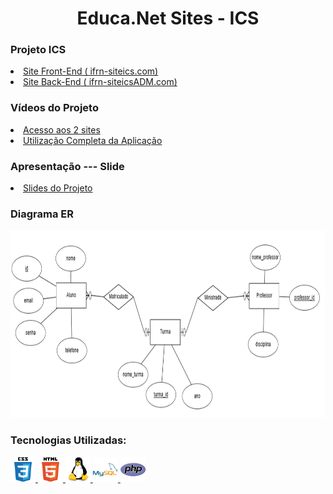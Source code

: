 <h1 align="center">Educa.Net Sites - ICS</h1>

<h3 align="left">Projeto ICS</h3>
<a href="ifrn-siteics.com"><li align="left">Site Front-End ( ifrn-siteics.com) </li></a>
<a href="ifrn-siteicsadm.com"><li align="left">Site Back-End ( ifrn-siteicsADM.com) </li></a>
<p align="left">
</p>

<h3 align="left">Vídeos do Projeto</h3>
<a href="https://youtu.be/D5uix-cZLFg?si=xLRzfe37epE7vVAU"><li align="left">Acesso aos 2 sites</li></a>
<a href="https://youtu.be/nAug9N0cExA?si=97NdQvThsOKnTFtY"><li align="left">Utilização Completa da Aplicação</li></a>
<p align="left">
</p>

<h3 align="left">Apresentação --- Slide</h3>
<a href="https://docs.google.com/presentation/d/1G1qaYYSCu0X2ngz83z6XAgCmRItSAsyzEByYoBxkNs8/edit?usp=sharing"><li align="left">Slides do Projeto</li></a>



<p>
  <h3>Diagrama ER</h3>
<a href="confs-mysql/Diagrama_ER.png"><img width="auto" height="300px" src="confs-mysql/Diagrama_ER.png"></a>
</p>
<h3 align="left">Tecnologias Utilizadas:</h3>
<p align="left">  <a href="https://www.w3schools.com/css/" target="_blank" rel="noreferrer"> <img src="https://raw.githubusercontent.com/devicons/devicon/master/icons/css3/css3-original-wordmark.svg" alt="css3" width="40" height="40"/> </a> <a href="https://www.w3.org/html/" target="_blank" rel="noreferrer"> <img src="https://raw.githubusercontent.com/devicons/devicon/master/icons/html5/html5-original-wordmark.svg" alt="html5" width="40" height="40"/> </a> <a href="https://www.linux.org/" target="_blank" rel="noreferrer"> <img src="https://raw.githubusercontent.com/devicons/devicon/master/icons/linux/linux-original.svg" alt="linux" width="40" height="40"/> </a> <a href="https://www.mysql.com/" target="_blank" rel="noreferrer"> <img src="https://raw.githubusercontent.com/devicons/devicon/master/icons/mysql/mysql-original-wordmark.svg" alt="mysql" width="40" height="40"/> </a> <a href="https://www.php.net" target="_blank" rel="noreferrer"> <img src="https://raw.githubusercontent.com/devicons/devicon/master/icons/php/php-original.svg" alt="php" width="40" height="40"/> </a> </p>
